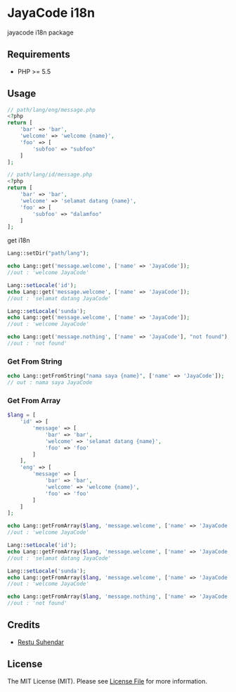 # JayaCode i18n

jayacode i18n package

## Requirements
* PHP >= 5.5

## Usage

``` php
// path/lang/eng/message.php
<?php
return [
    'bar' => 'bar',
    'welcome' => 'welcome {name}',
    'foo' => [
        'subfoo' => "subfoo"
    ]
];

```

``` php
// path/lang/id/message.php
<?php
return [
    'bar' => 'bar',
    'welcome' => 'selamat datang {name}',
    'foo' => [
        'subfoo' => "dalamfoo"
    ]
];

```

get i18n
```php
Lang::setDir("path/lang");

echo Lang::get('message.welcome', ['name' => 'JayaCode']);
//out : 'welcome JayaCode'

Lang::setLocale('id');
echo Lang::get('message.welcome', ['name' => 'JayaCode']);
//out : 'selamat datang JayaCode'

Lang::setLocale('sunda');
echo Lang::get('message.welcome', ['name' => 'JayaCode']);
//out : 'welcome JayaCode'

echo Lang::get('message.nothing', ['name' => 'JayaCode'], "not found");
//out : 'not found'
```

### Get From String
``` php
echo Lang::getFromString("nama saya {name}", ['name' => 'JayaCode']);
// out : nama saya JayaCode
```

### Get From Array
``` php
$lang = [
    'id' => [
        'message' => [
            'bar' => 'bar',
            'welcome' => 'selamat datang {name}',
            'foo' => 'foo'
        ]
    ],
    'eng' => [
        'message' => [
            'bar' => 'bar',
            'welcome' => 'welcome {name}',
            'foo' => 'foo'
        ]
    ]
];

echo Lang::getFromArray($lang, 'message.welcome', ['name' => 'JayaCode']);
//out : 'welcome JayaCode'

Lang::setLocale('id');
echo Lang::getFromArray($lang, 'message.welcome', ['name' => 'JayaCode']);
//out : 'selamat datang JayaCode'

Lang::setLocale('sunda');
echo Lang::getFromArray($lang, 'message.welcome', ['name' => 'JayaCode']);
//out : 'welcome JayaCode'

echo Lang::getFromArray($lang, 'message.nothing', ['name' => 'JayaCode'], "not found");
//out : 'not found'
```


## Credits

- [Restu Suhendar][link-author]

## License

The MIT License (MIT). Please see [License File](LICENSE.md) for more information.

[link-author]: https://github.com/aarestu
